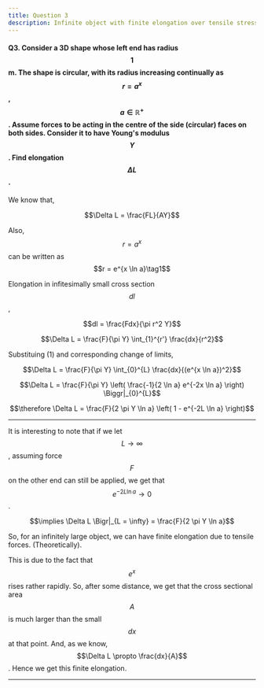 ```yaml
---
title: Question 3
description: Infinite object with finite elongation over tensile stress?
---
```


<script src="https://cdn.mathjax.org/mathjax/latest/MathJax.js?config=TeX-AMS-MML_HTMLorMML" type="text/javascript"></script>

#### Q3. Consider a 3D shape whose left end has radius $$1$$m. The shape is circular, with its radius increasing continually as $$r = a^x$$, $$a \in \mathbb{R^+}$$. Assume forces to be acting in the centre of the side (circular) faces on both sides. Consider it to have Young's modulus $$Y$$. Find elongation $$\Delta L$$.

We know that,

$$\Delta L = \frac{FL}{AY}$$

Also, $$r = a^x$$ can be written as $$r = e^{x \ln a}\tag1$$

Elongation in infitesimally small cross section $$dl$$, 

$$dl = \frac{Fdx}{\pi r^2 Y}$$

$$\Delta L = \frac{F}{\pi Y} \int_{1}^{r'} \frac{dx}{r^2}$$

Substituing (1) and corresponding change of limits,

$$\Delta L = \frac{F}{\pi Y} \int_{0}^{L} \frac{dx}{(e^{x \ln a})^2}$$

$$\Delta L = \frac{F}{\pi Y} \left( \frac{-1}{2 \ln a} e^{-2x \ln a} \right) \Biggr|_{0}^{L}$$

$$\therefore \Delta L = \frac{F}{2 \pi Y \ln a} \left( 1 - e^{-2L \ln a} \right)$$

---

It is interesting to note that if we let $$L \to \infty$$, assuming force $$F$$ on the other end can still be applied, we get that $$e^{-2L \ln a} \to 0$$.

$$\implies \Delta L \Bigr|_{L = \infty} = \frac{F}{2 \pi Y \ln a}$$

So, for an infinitely large object, we can have finite elongation due to tensile forces. (Theoretically).

This is due to the fact that $$e^x$$ rises rather rapidly. So, after some distance, we get that the cross sectional area $$A$$ is much larger than the small $$dx$$ at that point. And, as we know, $$\Delta L \propto \frac{dx}{A}$$. Hence we get this finite elongation.

---
